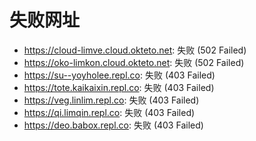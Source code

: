 # 失败网址
- https://cloud-limve.cloud.okteto.net: 失败 (502
Failed)
- https://oko-limkon.cloud.okteto.net: 失败 (502
Failed)
- https://su--yoyholee.repl.co: 失败 (403
Failed)
- https://tote.kaikaixin.repl.co: 失败 (403
Failed)
- https://veg.linlim.repl.co: 失败 (403
Failed)
- https://qi.limqin.repl.co: 失败 (403
Failed)
- https://deo.babox.repl.co: 失败 (403
Failed)
